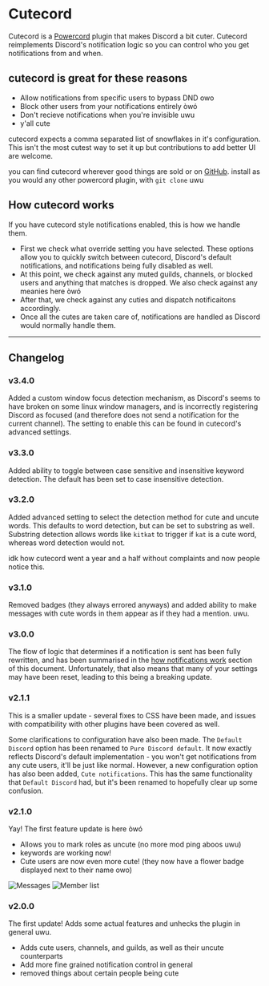 # Cutecord
Cutecord is a [Powercord](https://powercord.dev) plugin that
makes Discord a bit cuter. Cutecord reimplements Discord's notification
logic so you can control who you get notifications from and when.

## cutecord is great for these reasons
- Allow notifications from specific users to bypass DND owo
- Block other users from your notifications entirely òwó
- Don't recieve notifications when you're invisible uwu
- y'all cute

cutecord expects a comma separated list of snowflakes in it's
configuration. This isn't the most cutest way to set it up but
contributions to add better UI are welcome.

you can find cutecord wherever good things are sold or on
[GitHub](https://github.com/powercord-community/cutecord).
install as you would any other powercord plugin, with
`git clone` uwu

## How cutecord works
If you have cutecord style notifications enabled, this is how we handle them.
- First we check what override setting you have selected. These options allow
  you to quickly switch between cutecord, Discord's default notifications, and
  notifications being fully disabled as well.
- At this point, we check against any muted guilds, channels, or blocked users
  and anything that matches is dropped. We also check against any meanies here
  òwó
- After that, we check against any cuties and dispatch notificaitons
  accordingly.
- Once all the cutes are taken care of, notifications are handled as Discord
  would normally handle them.

---
## Changelog
### v3.4.0
Added a custom window focus detection mechanism, as Discord's seems to have
broken on some linux window managers, and is incorrectly registering Discord as
focused (and therefore does not send a notification for the current channel).
The setting to enable this can be found in cutecord's advanced settings.

### v3.3.0
Added ability to toggle between case sensitive and insensitive keyword
detection. The default has been set to case insensitive detection.

### v3.2.0
Added advanced setting to select the detection method for cute and uncute words.
This defaults to word detection, but can be set to substring as well. Substring
detection allows words like `kitkat` to trigger if `kat` is a cute word, whereas
word detection would not.

idk how cutecord went a year and a half without complaints and now people notice
this.

### v3.1.0
Removed badges (they always errored anyways) and added ability to make messages
with cute words in them appear as if they had a mention. uwu.

### v3.0.0
The flow of logic that determines if a notification is sent has been fully
rewritten, and has been summarised in the
[how notifications work](#how-cutecord-works) section of this document.
Unfortunately, that also means that many of your settings may have been reset,
leading to this being a breaking update.

### v2.1.1
This is a smaller update - several fixes to CSS have been made, and issues
with compatibility with other plugins have been covered as well.

Some clarifications to configuration have also been made. The `Default
Discord` option has been renamed to `Pure Discord
default`. It now exactly reflects Discord's default implementation -
you won't get notifications from any cute users, it'll be just like normal.
However, a new configuration option has also been added, `Cute
notifications`. This has the same functionality that `Default
Discord` had, but it's been renamed to hopefully clear up some
confusion.

### v2.1.0
Yay! The first feature update is here òwó
- Allows you to mark roles as uncute (no more mod ping aboos uwu)
- keywords are working now!
- Cute users are now even more cute! (they now have a flower badge displayed
next to their name owo)

![Messages](https://i.imgur.com/LVf21qm.png)
![Member list](https://i.imgur.com/o6g5qsP.png)

### v2.0.0
The first update! Adds some actual features and unhecks the plugin in general
uwu.
- Adds cute users, channels, and guilds, as well as their uncute counterparts
- Add more fine grained notification control in general
- removed things about certain people being cute
